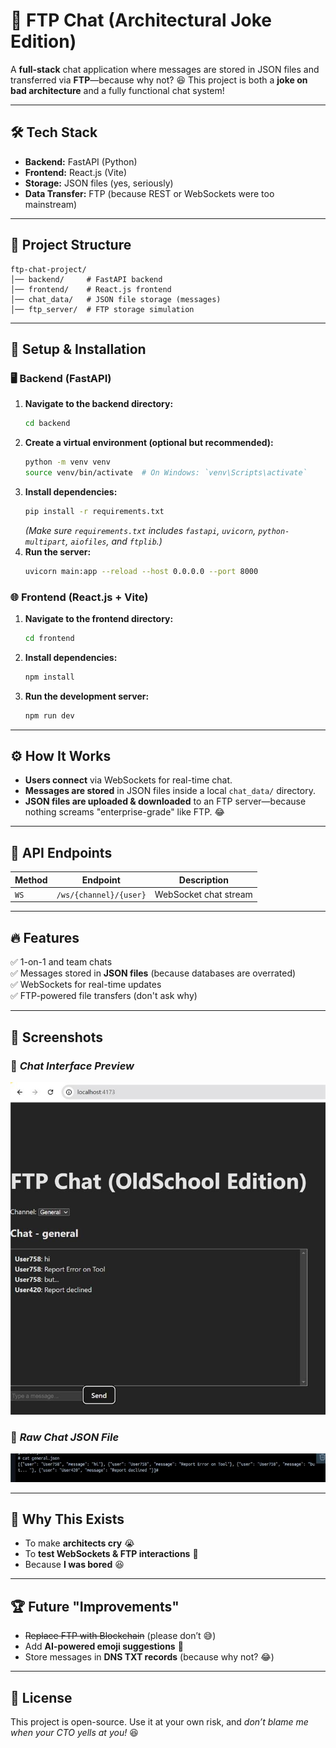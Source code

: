 # 🚀 FTP Chat (Architectural Joke Edition)

A **full-stack** chat application where messages are stored in JSON files and transferred via **FTP**—because why not? 😆 This project is both a **joke on bad architecture** and a fully functional chat system!

---

## 🛠️ Tech Stack
- **Backend:** FastAPI (Python)
- **Frontend:** React.js (Vite)
- **Storage:** JSON files (yes, seriously)
- **Data Transfer:** FTP (because REST or WebSockets were too mainstream)

---

## 📂 Project Structure
```
ftp-chat-project/
│── backend/     # FastAPI backend
│── frontend/    # React.js frontend
│── chat_data/   # JSON file storage (messages)
│── ftp_server/  # FTP storage simulation
```

---

## 🔧 Setup & Installation

### 🖥 Backend (FastAPI)
1. **Navigate to the backend directory:**
   ```sh
   cd backend
   ```
2. **Create a virtual environment (optional but recommended):**
   ```sh
   python -m venv venv
   source venv/bin/activate  # On Windows: `venv\Scripts\activate`
   ```
3. **Install dependencies:**
   ```sh
   pip install -r requirements.txt
   ```
   *(Make sure `requirements.txt` includes `fastapi`, `uvicorn`, `python-multipart`, `aiofiles`, and `ftplib`.)*
4. **Run the server:**
   ```sh
   uvicorn main:app --reload --host 0.0.0.0 --port 8000
   ```

### 🌐 Frontend (React.js + Vite)
1. **Navigate to the frontend directory:**
   ```sh
   cd frontend
   ```
2. **Install dependencies:**
   ```sh
   npm install
   ```
3. **Run the development server:**
   ```sh
   npm run dev
   ```

---

## ⚙️ How It Works
- **Users connect** via WebSockets for real-time chat.
- **Messages are stored** in JSON files inside a local `chat_data/` directory.
- **JSON files are uploaded & downloaded** to an FTP server—because nothing screams "enterprise-grade" like FTP. 😂

---

## 📝 API Endpoints
| Method  | Endpoint                | Description             |
|---------|-------------------------|-------------------------|
| `WS`    | `/ws/{channel}/{user}`  | WebSocket chat stream  |

---

## 🔥 Features
✅ 1-on-1 and team chats  
✅ Messages stored in **JSON files** (because databases are overrated)  
✅ WebSockets for real-time updates  
✅ FTP-powered file transfers (don't ask why)  

---

## 📸 Screenshots
### 🚀 *Chat Interface Preview*
![Chatbox UI](https://github.com/en-jorgecuel/ftp-chat/blob/main/screenshots/chatbox.jpg?raw=true)

### 🔧 *Raw Chat JSON File*
![Chat JSON](https://github.com/en-jorgecuel/ftp-chat/blob/main/screenshots/json_file.jpg?raw=true)

---

## 🤣 Why This Exists
- To make **architects cry** 😭
- To **test WebSockets & FTP interactions** 🛜
- Because **I was bored** 😆

---

## 🏆 Future "Improvements"
- ~~Replace FTP with Blockchain~~ (please don’t 😅)
- Add **AI-powered emoji suggestions** 🤖
- Store messages in **DNS TXT records** (because why not? 😂)

---

## 📜 License
This project is open-source. Use it at your own risk, and *don’t blame me when your CTO yells at you!* 😆

